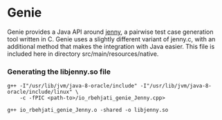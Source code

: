 

# Genie

Genie provides a Java API around [jenny](http://burtleburtle.net/bob/math/jenny.html), a pairwise test case generation tool written in C.
Genie uses a slightly different variant of jenny.c, with an additional method that makes the integration with Java easier.
This file is included here in directory src/main/resources/native.


### Generating the libjenny.so file

```
g++ -I"/usr/lib/jvm/java-8-oracle/include" -I"/usr/lib/jvm/java-8-oracle/include/linux" \
    -c -fPIC <path-to>/io_rbehjati_genie_Jenny.cpp>

g++ io_rbehjati_genie_Jenny.o -shared -o libjenny.so
```
